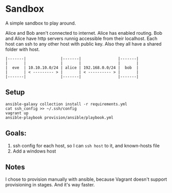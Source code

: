 # Sandbox

A simple sandbox to play around.

Alice and Bob aren't connected to internet. Alice has enabled routing.
Bob and Alice have http servers runnig accessible from their localhost.
Each host can ssh to any other host with public key. Also they all have a shared folder with host.

```  
|-------|               |-------|                |-------|
|       |               |       |                |       |
|  eve  | 10.10.10.0/24 | alice | 192.168.0.0/24 |  bob  |
|       | < --------- > |       | < ---------- > |       |
|-------|               |-------|                |-------|
```

## Setup

```
ansible-galaxy collection install -r requirements.yml
cat ssh_config >> ~/.ssh/config
vagrant up
ansible-playbook provision/ansible/playbook.yml
```

## Goals:

1. ssh config for each host, so I can `ssh host` to it, and known-hosts file
2. Add a windows host

## Notes

I chose to provision manually with ansible, because Vagrant doesn't support provisioning in stages. And it's way faster.
